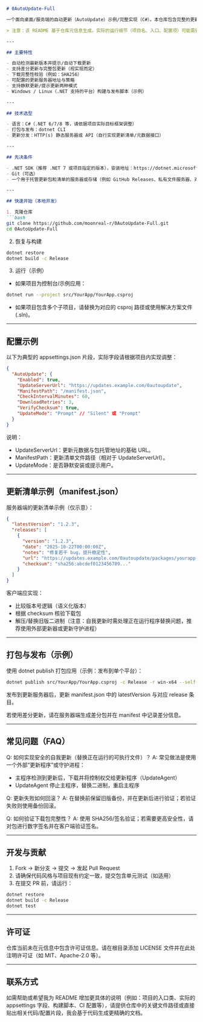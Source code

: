 ```markdown
# 0AutoUpdate-Full

一个面向桌面/服务端的自动更新（AutoUpdate）示例/完整实现（C#）。本仓库包含完整的更新检测、差分或完整包下载、验证与应用更新的逻辑（项目结构与细节请参见源代码）。

> 注意：该 README 基于仓库元信息生成。实际的运行细节（项目名、入口、配置项）可能需要根据仓库内具体文件调整。

---

## 主要特性

- 自动检测最新版本并提示/自动下载更新
- 支持差分更新与完整包更新（视实现而定）
- 下载完整性校验（例如：SHA256）
- 可配置的更新服务器地址与策略
- 支持静默更新/提示更新两种模式
- Windows / Linux（.NET 支持的平台）构建与发布脚本（示例）

---

## 技术选型

- 语言：C#（.NET 6/7/8 等，请依据项目实际目标框架调整）
- 打包与发布：dotnet CLI
- 更新分发：HTTP(s) 静态服务器或 API（自行实现更新清单/元数据接口）

---

## 先决条件

- .NET SDK（推荐 .NET 7 或项目指定的版本），安装地址：https://dotnet.microsoft.com/
- Git（可选）
- 一个用于托管更新包和清单的服务器或存储（例如 GitHub Releases、私有文件服务器、对象存储）

---

## 快速开始（本地开发）

1. 克隆仓库
```bash
git clone https://github.com/moonreal-r/0AutoUpdate-Full.git
cd 0AutoUpdate-Full
```

2. 恢复与构建
```bash
dotnet restore
dotnet build -c Release
```

3. 运行（示例）
- 如果项目为控制台/示例应用：
```bash
dotnet run --project src/YourApp/YourApp.csproj
```
- 如果项目包含多个子项目，请替换为对应的 csproj 路径或使用解决方案文件 (.sln)。

---

## 配置示例

以下为典型的 appsettings.json 片段，实际字段请根据项目内实现调整：

```json
{
  "AutoUpdate": {
    "Enabled": true,
    "UpdateServerUrl": "https://updates.example.com/0autoupdate",
    "ManifestPath": "/manifest.json",
    "CheckIntervalMinutes": 60,
    "DownloadRetries": 3,
    "VerifyChecksum": true,
    "UpdateMode": "Prompt" // "Silent" 或 "Prompt"
  }
}
```

说明：
- UpdateServerUrl：更新元数据与包托管地址的基础 URL。
- ManifestPath：更新清单文件路径（相对于 UpdateServerUrl）。
- UpdateMode：是否静默安装或提示用户。

---

## 更新清单示例（manifest.json）

服务器端的更新清单示例（仅示意）：

```json
{
  "latestVersion": "1.2.3",
  "releases": [
    {
      "version": "1.2.3",
      "date": "2025-10-22T00:00:00Z",
      "notes": "修复若干 bug，提升稳定性",
      "url": "https://updates.example.com/0autoupdate/packages/yourapp-1.2.3.zip",
      "checksum": "sha256:abcdef0123456789..."
    }
  ]
}
```

客户端应实现：
- 比较版本号逻辑（语义化版本）
- 根据 checksum 核验下载包
- 解压/替换旧版二进制（注意：自我更新时需处理正在运行程序替换问题，推荐使用外部更新器或更新守护进程）

---

## 打包与发布（示例）

使用 dotnet publish 打包应用（示例：发布到单个平台）：

```bash
dotnet publish src/YourApp/YourApp.csproj -c Release -r win-x64 --self-contained false -o ./publish/win-x64
```

发布到更新服务器后，更新 manifest.json 中的 latestVersion 与对应 release 条目。

若使用差分更新，请在服务器端生成差分包并在 manifest 中记录差分信息。

---

## 常见问题（FAQ）

Q: 如何实现安全的自我更新（替换正在运行的可执行文件）？
A: 常见做法是使用一个外部“更新程序”或守护进程：
- 主程序检测到更新后，下载并将控制权交给更新程序（UpdateAgent）
- UpdateAgent 停止主程序，替换二进制，重启主程序

Q: 更新失败如何回滚？
A: 在替换前保留旧版备份，并在更新后进行验证；若验证失败则使用备份回滚。

Q: 如何验证下载包完整性？
A: 使用 SHA256/签名验证；若需要更高安全性，请对包进行数字签名并在客户端验证签名。

---

## 开发与贡献

1. Fork -> 新分支 -> 提交 -> 发起 Pull Request
2. 请确保代码风格与项目现有约定一致，提交包含单元测试（如适用）
3. 在提交 PR 前，请运行：
```bash
dotnet restore
dotnet build -c Release
dotnet test
```

---

## 许可证

仓库当前未在元信息中包含许可证信息。请在根目录添加 LICENSE 文件并在此处注明许可证（如 MIT、Apache-2.0 等）。

---

## 联系方式

如需帮助或希望我为 README 增加更具体的说明（例如：项目的入口类、实际的 appsettings 字段、构建脚本、CI 配置等），请提供仓库中的关键文件路径或直接贴出相关代码/配置片段，我会基于代码生成更精确的文档。

```

